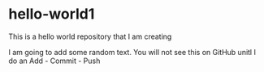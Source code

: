 # hello-world1
This is a hello world repository that I am creating

I am going to add some random text. You will not see this on GitHub unitl I do an Add - Commit - Push
